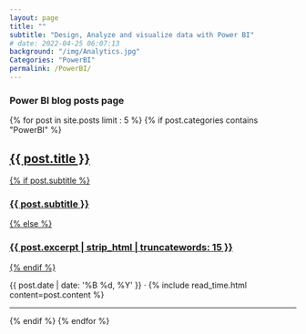 ```yaml
---
layout: page
title: ""
subtitle: "Design, Analyze and visualize data with Power BI"
# date: 2022-04-25 06:07:13
background: "/img/Analytics.jpg"
Categories: "PowerBI"
permalink: /PowerBI/
---
```


### Power BI blog posts page

<!-- Post List -->
{% for post in site.posts limit : 5 %}
{% if post.categories contains "PowerBI" %}
<article class="post-preview">
    <a href="{{ post.url | prepend: site.baseurl | replace: '//', '/' }}">
    <h2 class="post-title">{{ post.title }}</h2>
    {% if post.subtitle %}
    <h3 class="post-subtitle">{{ post.subtitle }}</h3>
    {% else %}
    <h3 class="post-subtitle">{{ post.excerpt | strip_html | truncatewords: 15 }}</h3>
    {% endif %}
    </a>
    <p class="post-meta">
    {{ post.date | date: '%B %d, %Y' }} &middot; {% include read_time.html content=post.content %}
    </p>
</article>

<hr>

{% endif %}
{% endfor %}
